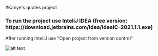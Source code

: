#Kanye's quotes project

<h3>To run the project use InteliJ IDEA (free version: https://download.jetbrains.com/idea/ideaIC-2021.1.1.exe) </h3>
After running InteliJ use "Open project from version control"

![alt text](https://github.com/Xemomu/Kanye-s-quotes/blob/main/openTut.png?raw=true)
